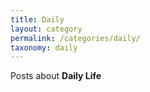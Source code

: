 ```yaml
---
title: Daily
layout: category
permalink: /categories/daily/
taxonomy: daily
---
```

Posts about **Daily Life**